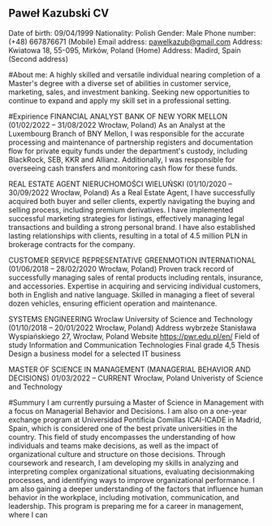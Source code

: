 ## Paweł Kazubski CV

Date of birth: 09/04/1999 
Nationality: Polish 
Gender: Male 
Phone number: (+48) 667876671 (Mobile) Email address: pawelkazub@gmail.com
Address: Kwiatowa 18, 55-095, Mirków, Poland (Home)
Address: Madird, Spain (Second address)

#About me:
A highly skilled and versatile individual nearing completion of a Master's degree
with a diverse set of abilities in customer service, marketing, sales, and
investment banking. Seeking new opportunities to continue to expand and
apply my skill set in a professional setting.

#Expirience
FINANCIAL ANALYST BANK OF NEW YORK MELLON (01/02/2022 – 31/08/2022 Wrocław, Poland)
As an Analyst at the Luxembourg Branch of BNY Mellon, I was responsible for the accurate processing and
maintenance of partnership registers and documentation flow for private equity funds under the
department's custody, including BlackRock, SEB, KKR and Allianz. Additionally, I was responsible for
overseeing cash transfers and monitoring cash flow for these funds.


REAL ESTATE AGENT NIERUCHOMOŚCI WIELUŃSKI (01/10/2020 – 30/09/2022 Wrocław, Poland)
As a Real Estate Agent, I have successfully acquired both buyer and seller clients, expertly navigating the
buying and selling process, including premium derivatives. I have implemented successful marketing
strategies for listings, effectively managing legal transactions and building a strong personal brand. I have
also established lasting relationships with clients, resulting in a total of 4.5 million PLN in brokerage
contracts for the company.

CUSTOMER SERVICE REPRESENTATIVE GREENMOTION INTERNATIONAL (01/06/2018 – 28/02/2020 Wrocław, Poland)
Proven track record of successfully managing sales of rental products including rentals, insurance, and
accessories. Expertise in acquiring and servicing individual customers, both in English and native language.
Skilled in managing a fleet of several dozen vehicles, ensuring efficient operation and maintenance.

SYSTEMS ENGINEERING Wroclaw University of Science and Technology (01/10/2018 – 20/01/2022 Wrocław, Poland)
Address wybrzeże Stanisława Wyspiańskiego 27, Wrocław, Poland Website https://pwr.edu.pl/en/
Field of study Information and Communication Technologies Final grade 4,5
Thesis Design a business model for a selected IT business

MASTER OF SCIENCE IN MANAGEMENT (MANAGERIAL BEHAVIOR AND DECISIONS) 
01/03/2022 – CURRENT Wrocław, Poland
Univeristy of Science and Technology

#Summury
I am currently pursuing a Master of Science in Management with a focus on Managerial Behavior and
Decisions. I am also on a one-year exchange program at Universidad Pontificia Comillas ICAI-ICADE in
Madrid, Spain, which is considered one of the best private universities in the country. This field of study
encompasses the understanding of how individuals and teams make decisions, as well as the impact of
organizational culture and structure on those decisions. Through coursework and research, I am
developing my skills in analyzing and interpreting complex organizational situations, evaluating decisionmaking processes, and identifying ways to improve organizational performance. I am also gaining a deeper
understanding of the factors that influence human behavior in the workplace, including motivation,
communication, and leadership. This program is preparing me for a career in management, where I can

